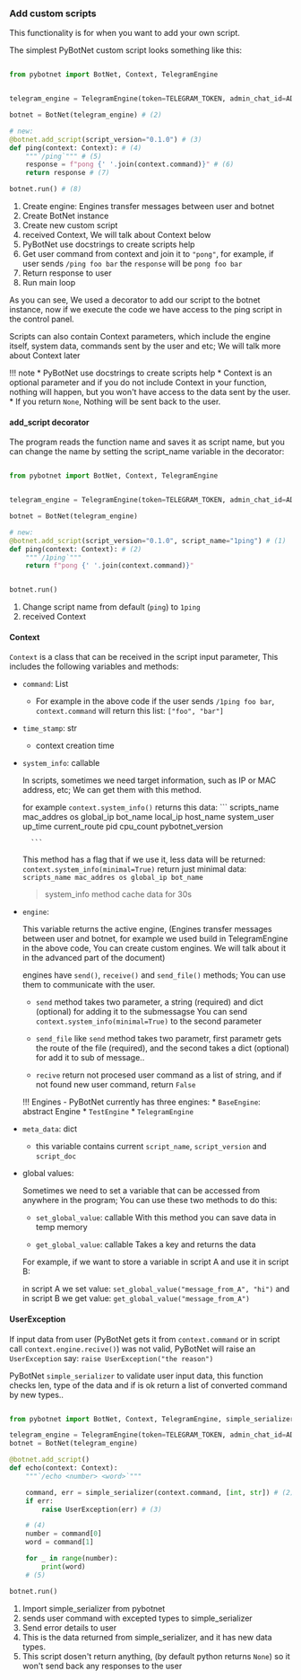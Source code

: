 
### Add custom scripts
This functionality is for when you want to add your own script.

The simplest PyBotNet custom script looks something like this:


```py title="main.py"

from pybotnet import BotNet, Context, TelegramEngine


telegram_engine = TelegramEngine(token=TELEGRAM_TOKEN, admin_chat_id=ADMIN_CHAT_ID) #(1)

botnet = BotNet(telegram_engine) # (2)

# new:
@botnet.add_script(script_version="0.1.0") # (3)
def ping(context: Context): # (4)
    """`/ping`""" # (5)
    response = f"pong {' '.join(context.command)}" # (6)
    return response # (7)

botnet.run() # (8)

```

1. Create engine: Engines transfer messages between user and botnet
2. Create BotNet instance
3. Create new custom script 
4. received Context, We will talk about Context below 
5. PyBotNet use docstrings to create scripts help 
6. Get user command from context and join it to `"pong"`, for example, if user sends `/ping foo bar` the `response` will be `pong foo bar`
7. Return response to user
8. Run main loop

As you can see,  We used a decorator to add our script to the botnet instance, now if we execute the code we have access to the ping script in the control panel.

Scripts can also contain Context parameters, which include the engine itself, system data, commands sent by the user and etc; We will talk more about Context later

!!! note
    * PyBotNet use docstrings to create scripts help 
    * Context is an optional parameter and if you do not include Context in your function, nothing will happen, but you won't have access to the data sent by the user.
    * If you return `None`, Nothing will be sent back to the user.

#### add_script decorator

The program reads the function name and saves it as script name, but you can change the name by setting the script_name variable in the decorator:


```py title="main.py"

from pybotnet import BotNet, Context, TelegramEngine


telegram_engine = TelegramEngine(token=TELEGRAM_TOKEN, admin_chat_id=ADMIN_CHAT_ID)

botnet = BotNet(telegram_engine)

# new:
@botnet.add_script(script_version="0.1.0", script_name="1ping") # (1)
def ping(context: Context): # (2)
    """`/1ping`"""
    return f"pong {' '.join(context.command)}"


botnet.run()
```

1. Change script name from default (`ping`) to `1ping`
2. received Context

#### Context

`Context` is a class that can be received in the script input parameter, This includes the following variables and methods:

* `command`: List
    - For example in the above code if the user sends `/1ping foo bar`, `context.command` will return this list: `["foo", "bar"]`

* `time_stamp`: str
    - context creation time

* `system_info`: callable
    
    In scripts, sometimes we need target information, such as IP or MAC address, etc; We can get them with this method.

    for example `context.system_info()` returns this data:
        ```
        scripts_name
        mac_addres
        os
        global_ip
        bot_name
        local_ip
        host_name
        system_user
        up_time
        current_route
        pid
        cpu_count
        pybotnet_version
        
        ```
    This method has a flag that if we use it, less data will be returned:
        `context.system_info(minimal=True)` return just minimal data:
        ```
        scripts_name
        mac_addres
        os
        global_ip
        bot_name
        ```
    > system_info method cache data for 30s


* `engine`:

    This variable returns the active engine, 
    (Engines transfer messages between user and botnet, for example we used build in TelegramEngine in the above code, You can create custom engines. We will talk about it in the advanced part of the document)

    engines have `send()`, `receive()` and `send_file()` methods;
        You can use them to communicate with the user.

    - `send` method takes two parameter, a string (required) and dict (optional) for adding it to the submessagse
        You can send `context.system_info(minimal=True)` to the second parameter

    - `send_file` like `send` method takes two parametr, first parametr gets the route of the file (required), and the second takes a dict (optional) for add it to sub of message..

    - `recive` return not procesed user command as a list of string, and if not found new user command, return `False`

    !!! Engines 
        - PyBotNet currently has three engines:
            * `BaseEngine`: abstract Engine
            * `TestEngine`
            * `TelegramEngine`

* `meta_data`: dict
    - this variable contains current `script_name`, `script_version` and `script_doc` 

* global values:

    Sometimes we need to set a variable that can be accessed from anywhere in the program; You can use these two methods to do this:

    * `set_global_value`: callable
        With this method you can save data in temp memory

    * `get_global_value`: callable
        Takes a key and returns the data

    For example, if we want to store a variable in script A and use it in script B:

    in script A we set value:
        `set_global_value("message_from_A", "hi")`
    and in script B we get value:
        `get_global_value("message_from_A")`

#### UserException

If input data from user (PyBotNet gets it from `context.command` or in script call `context.engine.recive()`) was not valid, PyBotNet will raise an `UserException` say: `raise UserException("the reason")` 

PyBotNet `simple_serializer` to validate user input data, this function checks len, type of the data and if is ok return a list of converted command by new types..


```py title="main.py"

from pybotnet import BotNet, Context, TelegramEngine, simple_serializer # (1)

telegram_engine = TelegramEngine(token=TELEGRAM_TOKEN, admin_chat_id=ADMIN_CHAT_ID)
botnet = BotNet(telegram_engine)

@botnet.add_script()
def echo(context: Context):
    """`/echo <number> <word>`"""

    command, err = simple_serializer(context.command, [int, str]) # (2)
    if err: 
        raise UserException(err) # (3)

    # (4)
    number = command[0]
    word = command[1]

    for _ in range(number):
        print(word)
    # (5)

botnet.run()
```

1. Import simple_serializer from pybotnet
2. sends user command with excepted types to simple_serializer
3. Send error details to user
4. This is the data returned from simple_serializer, and it has new data types.
5. This script dosen't return anything, (by default python returns `None`) so it won't send back any responses to the user
